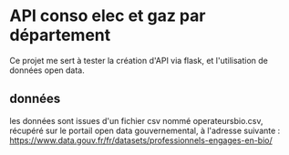 # API conso elec et gaz par département
Ce projet me sert à tester la création d'API via flask, et l'utilisation de données open data.

## données
les données sont issues d'un fichier csv nommé operateursbio.csv, récupéré sur le portail open data gouvernemental, à l'adresse suivante : https://www.data.gouv.fr/fr/datasets/professionnels-engages-en-bio/

